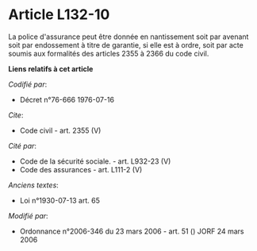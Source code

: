 # Article L132-10

La police d'assurance peut être donnée en nantissement soit par avenant soit par endossement à titre de garantie, si elle est
à ordre, soit par acte soumis aux formalités des articles 2355 à 2366 du code civil.

**Liens relatifs à cet article**

_Codifié par_:

  - Décret n°76-666 1976-07-16

_Cite_:

  - Code civil - art. 2355 (V)

_Cité par_:

  - Code de la sécurité sociale. - art. L932-23 (V)
  - Code des assurances - art. L111-2 (V)

_Anciens textes_:

  - Loi n°1930-07-13 art. 65

_Modifié par_:

  - Ordonnance n°2006-346 du 23 mars 2006 - art. 51 () JORF 24 mars 2006
